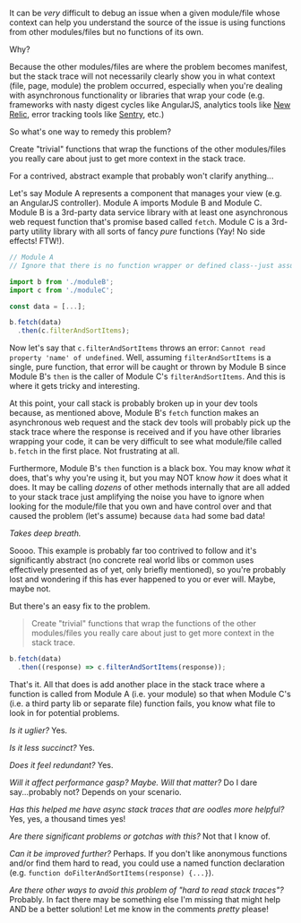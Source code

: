 It can be _very_ difficult to debug an issue when a given module/file whose context can help you understand the source of the issue is using functions from other modules/files but no functions of its own. 

Why? 

Because the other modules/files are where the problem becomes manifest, but the stack trace will not necessarily clearly show you in what context (file, page, module) the problem occurred, especially when you're dealing with asynchronous functionality or libraries that wrap your code (e.g. frameworks with nasty digest cycles like AngularJS, analytics tools like [New Relic](https://newrelic.com/), error tracking tools like [Sentry](https://getsentry.com/welcome/), etc.)

So what's one way to remedy this problem?

Create "trivial" functions that wrap the functions of the other modules/files you really care about just to get more context in the stack trace.

For a contrived, abstract example that probably won't clarify anything...

Let's say Module A represents a component that manages your view (e.g. an AngularJS controller). Module A imports Module B and Module C. Module B is a 3rd-party data service library with at least one asynchronous web request function that's promise based called `fetch`. Module C is a 3rd-party utility library with all sorts of fancy _pure_ functions (Yay! No side effects! FTW!).

```javascript
// Module A
// Ignore that there is no function wrapper or defined class--just assume it's an appropriately scoped module.

import b from './moduleB';
import c from './moduleC';

const data = [...];

b.fetch(data)
  .then(c.filterAndSortItems);
```

Now let's say that `c.filterAndSortItems` throws an error: `Cannot read property 'name' of undefined`. Well, assuming `filterAndSortItems` is a single, pure function, that error will be caught or thrown by Module B since Module B's `then` is the caller of Module C's `filterAndSortItems`. And this is where it gets tricky and interesting.

At this point, your call stack is probably broken up in your dev tools because, as mentioned above, Module B's `fetch` function makes an asynchronous web request and the stack dev tools will probably pick up the stack trace where the response is received and if you have other libraries wrapping your code, it can be very difficult to see what module/file called `b.fetch` in the first place. Not frustrating at all. 

Furthermore, Module B's `then` function is a black box. You may know _what_ it does, that's why you're using it, but you may NOT know _how_ it does what it does. It may be calling _dozens_ of other methods internally that are all added to your stack trace just amplifying the noise you have to ignore when looking for the module/file that you own and have control over and that caused the problem (let's assume) because `data` had some bad data!

*Takes deep breath.*

Soooo. This example is probably far too contrived to follow and it's significantly abstract (no concrete real world libs or common uses effectively presented as of yet, only briefly mentioned), so you're probably lost and wondering if this has ever happened to you or ever will. Maybe, maybe not.

But there's an easy fix to the problem.

> Create "trivial" functions that wrap the functions of the other modules/files you really care about just to get more context in the stack trace.

```javascript
b.fetch(data)
  .then((response) => c.filterAndSortItems(response));
```

That's it. All that does is add another place in the stack trace where a function is called from Module A (i.e. your module) so that when Module C's (i.e. a third party lib or separate file) function fails, you know what file to look in for potential problems.

_Is it uglier?_ Yes.

_Is it less succinct?_ Yes.

_Does it feel redundant?_ Yes.

_Will it affect performance *gasp*? Maybe. Will that matter?_ Do I dare say...probably not? Depends on your scenario.

_Has this helped me have async stack traces that are oodles more helpful?_ Yes, yes, a thousand times yes!

_Are there significant problems or gotchas with this?_ Not that I know of.

_Can it be improved further?_ Perhaps. If you don't like anonymous functions and/or find them hard to read, you could use a named function declaration (e.g. `function doFilterAndSortItems(response) {...}`).

_Are there other ways to avoid this problem of "hard to read stack traces"?_ Probably. In fact there may be something else I'm missing that might help AND be a better solution! Let me know in the comments *pretty* please!
